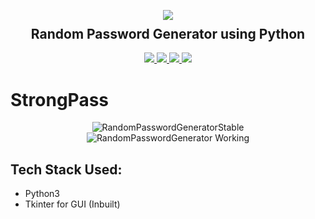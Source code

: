<p align="center">
  <img src="https://user-images.githubusercontent.com/94180952/199301207-dcf7b756-5eb2-4113-9123-4299fd51a3c3.png">
  <h2 align="center" style="margin-top: -4px !important;">Random Password Generator using Python</h2>
  <p align="center">
    <a href="https://github.com/alcrb/RandomPasswordGenerator/blob/master/LICENSE">
      <img src="https://img.shields.io/github/license/alcrb/RandomPasswordGenerator?color=informational">
    </a>
    <a href="https://www.python.org/">
    	<img src="https://img.shields.io/badge/python-v3.11-informational">
    </a>
    <a href="https://github.com/alcrb/RandomPasswordGenerator">
    	<img src="https://img.shields.io/github/v/release/alcrb/RandomPasswordGenerator">
    </a>
    <img src="https://img.shields.io/github/downloads/alcrb/RandomPasswordGenerator/total?color=important">
  </p>
</p>

# StrongPass

<p align="center">
	<img src="https://user-images.githubusercontent.com/94180952/199311644-21e15149-2186-40f0-ac43-cc1540d2b645.png" alt="RandomPasswordGeneratorStable">
  <img src="https://user-images.githubusercontent.com/94180952/199311647-0390aa4f-b36f-482e-9b28-c4fa5392b4b2.png" alt="RandomPasswordGenerator Working">
</p>

## Tech Stack Used:
* Python3
* Tkinter for GUI (Inbuilt)

